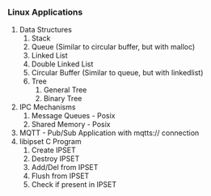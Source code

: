 <h3>Linux Applications</h3>

<ol>
  <li> Data Structures
	<ol>
		<li>Stack</li>
		<li>Queue (Similar to circular buffer, but with malloc)</li>
		<li>Linked List</li>
		<li>Double Linked List</li>
		<li>Circular Buffer (Similar to queue, but with linkedlist)</li>
		<li>Tree
			<ol>
				<li>General Tree</li>
				<li>Binary Tree</li>
			</ol>
		</li>
	</ol>
  </li>
  <li> IPC Mechanisms
        <ol>
		<li>Message Queues - Posix</li>
		<li>Shared Memory - Posix</li>
	</ol>
  </li>
  <li>MQTT - Pub/Sub Application with mqtts:// connection
  <li>libipset C Program
	<ol>
		<li>Create IPSET</li>
		<li>Destroy IPSET</li>
		<li>Add/Del from IPSET</li>
		<li>Flush from IPSET</li>
		<li>Check if present in IPSET</li>
	</ol>
  </li>
</ol>
